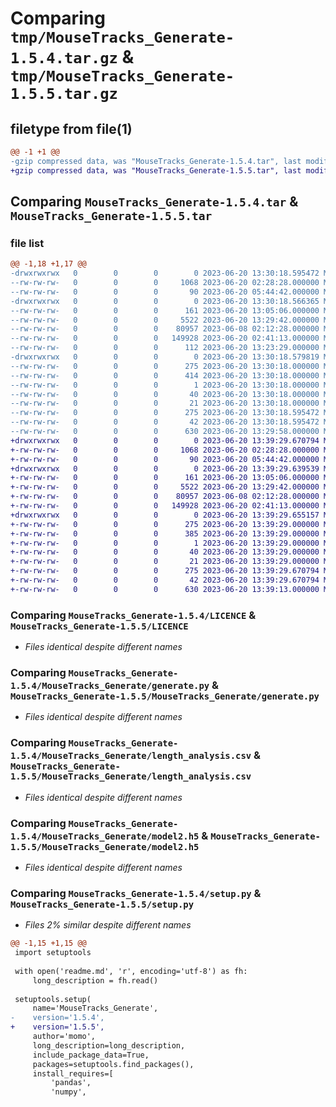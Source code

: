 # Comparing `tmp/MouseTracks_Generate-1.5.4.tar.gz` & `tmp/MouseTracks_Generate-1.5.5.tar.gz`

## filetype from file(1)

```diff
@@ -1 +1 @@
-gzip compressed data, was "MouseTracks_Generate-1.5.4.tar", last modified: Tue Jun 20 13:30:18 2023, max compression
+gzip compressed data, was "MouseTracks_Generate-1.5.5.tar", last modified: Tue Jun 20 13:39:29 2023, max compression
```

## Comparing `MouseTracks_Generate-1.5.4.tar` & `MouseTracks_Generate-1.5.5.tar`

### file list

```diff
@@ -1,18 +1,17 @@
-drwxrwxrwx   0        0        0        0 2023-06-20 13:30:18.595472 MouseTracks_Generate-1.5.4/
--rw-rw-rw-   0        0        0     1068 2023-06-20 02:28:28.000000 MouseTracks_Generate-1.5.4/LICENCE
--rw-rw-rw-   0        0        0       90 2023-06-20 05:44:42.000000 MouseTracks_Generate-1.5.4/MANIFEST.in
-drwxrwxrwx   0        0        0        0 2023-06-20 13:30:18.566365 MouseTracks_Generate-1.5.4/MouseTracks_Generate/
--rw-rw-rw-   0        0        0      161 2023-06-20 13:05:06.000000 MouseTracks_Generate-1.5.4/MouseTracks_Generate/__init__.py
--rw-rw-rw-   0        0        0     5522 2023-06-20 13:29:42.000000 MouseTracks_Generate-1.5.4/MouseTracks_Generate/generate.py
--rw-rw-rw-   0        0        0    80957 2023-06-08 02:12:28.000000 MouseTracks_Generate-1.5.4/MouseTracks_Generate/length_analysis.csv
--rw-rw-rw-   0        0        0   149928 2023-06-20 02:41:13.000000 MouseTracks_Generate-1.5.4/MouseTracks_Generate/model2.h5
--rw-rw-rw-   0        0        0      112 2023-06-20 13:23:29.000000 MouseTracks_Generate-1.5.4/MouseTracks_Generate/test.py
-drwxrwxrwx   0        0        0        0 2023-06-20 13:30:18.579819 MouseTracks_Generate-1.5.4/MouseTracks_Generate.egg-info/
--rw-rw-rw-   0        0        0      275 2023-06-20 13:30:18.000000 MouseTracks_Generate-1.5.4/MouseTracks_Generate.egg-info/PKG-INFO
--rw-rw-rw-   0        0        0      414 2023-06-20 13:30:18.000000 MouseTracks_Generate-1.5.4/MouseTracks_Generate.egg-info/SOURCES.txt
--rw-rw-rw-   0        0        0        1 2023-06-20 13:30:18.000000 MouseTracks_Generate-1.5.4/MouseTracks_Generate.egg-info/dependency_links.txt
--rw-rw-rw-   0        0        0       40 2023-06-20 13:30:18.000000 MouseTracks_Generate-1.5.4/MouseTracks_Generate.egg-info/requires.txt
--rw-rw-rw-   0        0        0       21 2023-06-20 13:30:18.000000 MouseTracks_Generate-1.5.4/MouseTracks_Generate.egg-info/top_level.txt
--rw-rw-rw-   0        0        0      275 2023-06-20 13:30:18.595472 MouseTracks_Generate-1.5.4/PKG-INFO
--rw-rw-rw-   0        0        0       42 2023-06-20 13:30:18.595472 MouseTracks_Generate-1.5.4/setup.cfg
--rw-rw-rw-   0        0        0      630 2023-06-20 13:29:58.000000 MouseTracks_Generate-1.5.4/setup.py
+drwxrwxrwx   0        0        0        0 2023-06-20 13:39:29.670794 MouseTracks_Generate-1.5.5/
+-rw-rw-rw-   0        0        0     1068 2023-06-20 02:28:28.000000 MouseTracks_Generate-1.5.5/LICENCE
+-rw-rw-rw-   0        0        0       90 2023-06-20 05:44:42.000000 MouseTracks_Generate-1.5.5/MANIFEST.in
+drwxrwxrwx   0        0        0        0 2023-06-20 13:39:29.639539 MouseTracks_Generate-1.5.5/MouseTracks_Generate/
+-rw-rw-rw-   0        0        0      161 2023-06-20 13:05:06.000000 MouseTracks_Generate-1.5.5/MouseTracks_Generate/__init__.py
+-rw-rw-rw-   0        0        0     5522 2023-06-20 13:29:42.000000 MouseTracks_Generate-1.5.5/MouseTracks_Generate/generate.py
+-rw-rw-rw-   0        0        0    80957 2023-06-08 02:12:28.000000 MouseTracks_Generate-1.5.5/MouseTracks_Generate/length_analysis.csv
+-rw-rw-rw-   0        0        0   149928 2023-06-20 02:41:13.000000 MouseTracks_Generate-1.5.5/MouseTracks_Generate/model2.h5
+drwxrwxrwx   0        0        0        0 2023-06-20 13:39:29.655157 MouseTracks_Generate-1.5.5/MouseTracks_Generate.egg-info/
+-rw-rw-rw-   0        0        0      275 2023-06-20 13:39:29.000000 MouseTracks_Generate-1.5.5/MouseTracks_Generate.egg-info/PKG-INFO
+-rw-rw-rw-   0        0        0      385 2023-06-20 13:39:29.000000 MouseTracks_Generate-1.5.5/MouseTracks_Generate.egg-info/SOURCES.txt
+-rw-rw-rw-   0        0        0        1 2023-06-20 13:39:29.000000 MouseTracks_Generate-1.5.5/MouseTracks_Generate.egg-info/dependency_links.txt
+-rw-rw-rw-   0        0        0       40 2023-06-20 13:39:29.000000 MouseTracks_Generate-1.5.5/MouseTracks_Generate.egg-info/requires.txt
+-rw-rw-rw-   0        0        0       21 2023-06-20 13:39:29.000000 MouseTracks_Generate-1.5.5/MouseTracks_Generate.egg-info/top_level.txt
+-rw-rw-rw-   0        0        0      275 2023-06-20 13:39:29.670794 MouseTracks_Generate-1.5.5/PKG-INFO
+-rw-rw-rw-   0        0        0       42 2023-06-20 13:39:29.670794 MouseTracks_Generate-1.5.5/setup.cfg
+-rw-rw-rw-   0        0        0      630 2023-06-20 13:39:13.000000 MouseTracks_Generate-1.5.5/setup.py
```

### Comparing `MouseTracks_Generate-1.5.4/LICENCE` & `MouseTracks_Generate-1.5.5/LICENCE`

 * *Files identical despite different names*

### Comparing `MouseTracks_Generate-1.5.4/MouseTracks_Generate/generate.py` & `MouseTracks_Generate-1.5.5/MouseTracks_Generate/generate.py`

 * *Files identical despite different names*

### Comparing `MouseTracks_Generate-1.5.4/MouseTracks_Generate/length_analysis.csv` & `MouseTracks_Generate-1.5.5/MouseTracks_Generate/length_analysis.csv`

 * *Files identical despite different names*

### Comparing `MouseTracks_Generate-1.5.4/MouseTracks_Generate/model2.h5` & `MouseTracks_Generate-1.5.5/MouseTracks_Generate/model2.h5`

 * *Files identical despite different names*

### Comparing `MouseTracks_Generate-1.5.4/setup.py` & `MouseTracks_Generate-1.5.5/setup.py`

 * *Files 2% similar despite different names*

```diff
@@ -1,15 +1,15 @@
 import setuptools
 
 with open('readme.md', 'r', encoding='utf-8') as fh:
     long_description = fh.read()
 
 setuptools.setup(
     name='MouseTracks_Generate',
-    version='1.5.4',
+    version='1.5.5',
     author='momo',
     long_description=long_description,
     include_package_data=True,
     packages=setuptools.find_packages(),
     install_requires=[
         'pandas',
         'numpy',
```

